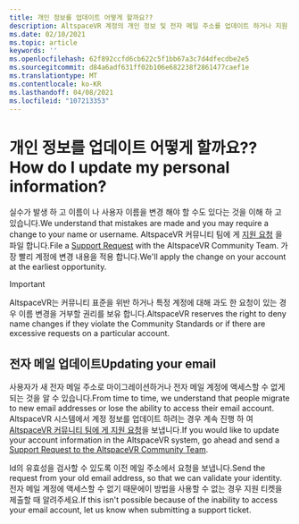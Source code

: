 ```yaml
---
title: 개인 정보를 업데이트 어떻게 할까요??
description: AltspaceVR 계정의 개인 정보 및 전자 메일 주소를 업데이트 하거나 지원 문제를 해결 하는 방법에 대해 알아봅니다.
ms.date: 02/10/2021
ms.topic: article
keywords: ''
ms.openlocfilehash: 62f892ccfd6cb622c5f1bb67a3c7d4dfecdbe2e5
ms.sourcegitcommit: d84a6adf631ff02b106e682238f2861477caef1e
ms.translationtype: MT
ms.contentlocale: ko-KR
ms.lasthandoff: 04/08/2021
ms.locfileid: "107213353"
---
```

# <a name="how-do-i-update-my-personal-information"></a><span data-ttu-id="55753-103">개인 정보를 업데이트 어떻게 할까요??</span><span class="sxs-lookup"><span data-stu-id="55753-103">How do I update my personal information?</span></span>

<span data-ttu-id="55753-104">실수가 발생 하 고 이름이 나 사용자 이름을 변경 해야 할 수도 있다는 것을 이해 하 고 있습니다.</span><span class="sxs-lookup"><span data-stu-id="55753-104">We understand that mistakes are made and you may require a change to your name or username.</span></span> <span data-ttu-id="55753-105">AltspaceVR 커뮤니티 팀에 게 [지원 요청](https://help.altvr.com/hc/requests/new) 을 파일 합니다.</span><span class="sxs-lookup"><span data-stu-id="55753-105">File a [Support Request](https://help.altvr.com/hc/requests/new) with the AltspaceVR Community Team.</span></span> <span data-ttu-id="55753-106">가장 빨리 계정에 변경 내용을 적용 합니다.</span><span class="sxs-lookup"><span data-stu-id="55753-106">We'll apply the change on your account at the earliest opportunity.</span></span>

> [!IMPORTANT]
> <span data-ttu-id="55753-107">AltspaceVR는 커뮤니티 표준을 위반 하거나 특정 계정에 대해 과도 한 요청이 있는 경우 이름 변경을 거부할 권리를 보유 합니다.</span><span class="sxs-lookup"><span data-stu-id="55753-107">AltspaceVR reserves the right to deny name changes if they violate the Community Standards or if there are excessive requests on a particular account.</span></span>

## <a name="updating-your-email"></a><span data-ttu-id="55753-108">전자 메일 업데이트</span><span class="sxs-lookup"><span data-stu-id="55753-108">Updating your email</span></span>

<span data-ttu-id="55753-109">사용자가 새 전자 메일 주소로 마이그레이션하거나 전자 메일 계정에 액세스할 수 없게 되는 것을 알 수 있습니다.</span><span class="sxs-lookup"><span data-stu-id="55753-109">From time to time, we understand that people migrate to new email addresses or lose the ability to access their email account.</span></span> <span data-ttu-id="55753-110">AltspaceVR 시스템에서 계정 정보를 업데이트 하려는 경우 계속 진행 하 여 [AltspaceVR 커뮤니티 팀에 게 지원 요청](https://help.altvr.com/hc/requests/new)을 보냅니다.</span><span class="sxs-lookup"><span data-stu-id="55753-110">If you would like to update your account information in the AltspaceVR system, go ahead and send a [Support Request to the AltspaceVR Community Team](https://help.altvr.com/hc/requests/new).</span></span> 

<span data-ttu-id="55753-111">Id의 유효성을 검사할 수 있도록 이전 메일 주소에서 요청을 보냅니다.</span><span class="sxs-lookup"><span data-stu-id="55753-111">Send the request from your old email address, so that we can validate your identity.</span></span> <span data-ttu-id="55753-112">전자 메일 계정에 액세스할 수 없기 때문에이 방법을 사용할 수 없는 경우 지원 티켓을 제출할 때 알려주세요.</span><span class="sxs-lookup"><span data-stu-id="55753-112">If this isn't possible because of the inability to access your email account, let us know when submitting a support ticket.</span></span>